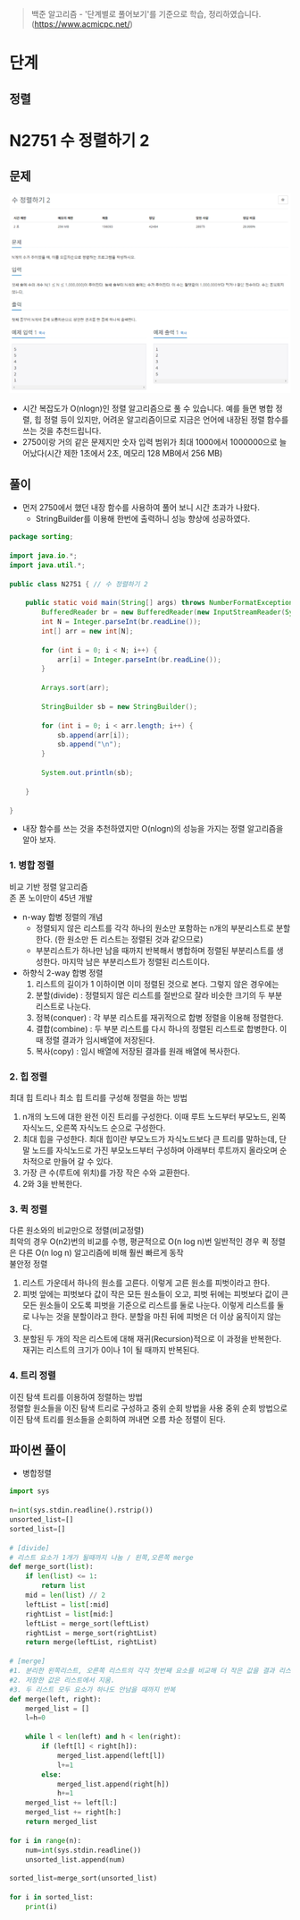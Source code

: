 > 백준 알고리즘 - '단계별로 풀어보기'를 기준으로 학습, 정리하였습니다.(https://www.acmicpc.net/)
# 단계 
## 정렬

# N2751 수 정렬하기 2

## 문제
![](image/![](image/2021-12-28-11-36-38.png).png)
* 시간 복잡도가 O(nlogn)인 정렬 알고리즘으로 풀 수 있습니다. 예를 들면 병합 정렬, 힙 정렬 등이 있지만, 어려운 알고리즘이므로 지금은 언어에 내장된 정렬 함수를 쓰는 것을 추천드립니다.
* 2750이랑 거의 같은 문제지만 숫자 입력 범위가 최대 1000에서 1000000으로 늘어났다(시간 제한 1초에서 2초, 메모리 128 MB에서 256 MB)
## 풀이
* 먼저 2750에서 했던 내장 함수를 사용하여 풀어 보니 시간 초과가 나왔다.
  * StringBuilder를 이용해 한번에 출력하니 성능 향상에 성공하였다.
```java
package sorting;

import java.io.*;
import java.util.*;

public class N2751 { // 수 정렬하기 2

	public static void main(String[] args) throws NumberFormatException, IOException {
		BufferedReader br = new BufferedReader(new InputStreamReader(System.in));
		int N = Integer.parseInt(br.readLine());
		int[] arr = new int[N];
		
		for (int i = 0; i < N; i++) {
			arr[i] = Integer.parseInt(br.readLine());
		}
		
		Arrays.sort(arr);		
		
		StringBuilder sb = new StringBuilder();
		
		for (int i = 0; i < arr.length; i++) {
			sb.append(arr[i]);
			sb.append("\n");
		}
		
		System.out.println(sb);
		
	}

}
```
* 내장 함수를 쓰는 것을 추천하였지만  O(nlogn)의 성능을 가지는 정렬   알고리즘을 알아 보자.
  
### 1. 병합 정렬
비교 기반 정렬 알고리즘  
존 폰 노이만이 45년 개발
* n-way 합병 정렬의 개념
    * 정렬되지 않은 리스트를 각각 하나의 원소만 포함하는 n개의 부분리스트로 분할한다. (한 원소만 든 리스트는 정렬된 것과 같으므로)
    * 부분리스트가 하나만 남을 때까지 반복해서 병합하며 정렬된 부분리스트를 생성한다. 마지막 남은 부분리스트가 정렬된 리스트이다.
* 하향식 2-way 합병 정렬
   1. 리스트의 길이가 1 이하이면 이미 정렬된 것으로 본다. 그렇지 않은 경우에는
   2. 분할(divide) : 정렬되지 않은 리스트를 절반으로 잘라 비슷한 크기의 두 부분 리스트로 나눈다.
   3. 정복(conquer) : 각 부분 리스트를 재귀적으로 합병 정렬을 이용해 정렬한다.
   4. 결합(combine) : 두 부분 리스트를 다시 하나의 정렬된 리스트로 합병한다. 이때 정렬 결과가 임시배열에 저장된다.
   5. 복사(copy) : 임시 배열에 저장된 결과를 원래 배열에 복사한다.


### 2. 힙 정렬
최대 힙 트리나 최소 힙 트리를 구성해 정렬을 하는 방법
1. n개의 노드에 대한 완전 이진 트리를 구성한다. 이때 루트 노드부터 부모노드, 왼쪽 자식노드, 오른쪽 자식노드 순으로 구성한다.
2. 최대 힙을 구성한다. 최대 힙이란 부모노드가 자식노드보다 큰 트리를 말하는데, 단말 노드를 자식노드로 가진 부모노드부터 구성하며 아래부터 루트까지 올라오며 순차적으로 만들어 갈 수 있다.
3. 가장 큰 수(루트에 위치)를 가장 작은 수와 교환한다.
4. 2와 3을 반복한다.


### 3. 퀵 정렬
다른 원소와의 비교만으로 정렬(비교정렬)  
최악의 경우 O(n2)번의 비교를 수행, 평균적으로 O(n log n)번
일반적인 경우 퀵 정렬은 다른 O(n log n) 알고리즘에 비해 훨씬 빠르게 동작  
불안정 정렬  
1. 리스트 가운데서 하나의 원소를 고른다. 이렇게 고른 원소를 피벗이라고 한다.
2. 피벗 앞에는 피벗보다 값이 작은 모든 원소들이 오고, 피벗 뒤에는 피벗보다 값이 큰 모든 원소들이 오도록 피벗을 기준으로 리스트를 둘로 나눈다. 이렇게 리스트를 둘로 나누는 것을 분할이라고 한다. 분할을 마친 뒤에 피벗은 더 이상 움직이지 않는다.
3. 분할된 두 개의 작은 리스트에 대해 재귀(Recursion)적으로 이 과정을 반복한다. 재귀는 리스트의 크기가 0이나 1이 될 때까지 반복된다.


### 4. 트리 정렬
이진 탐색 트리를 이용하여 정렬하는 방법  
정렬할 원소들을 이진 탐색 트리로 구성하고 중위 순회 방법을 사용
중위 순회 방법으로 이진 탐색 트리를 원소들을 순회하여 꺼내면 오름 차순 정렬이 된다.

## 파이썬 풀이
* 병합정렬
```py
import sys

n=int(sys.stdin.readline().rstrip())
unsorted_list=[]
sorted_list=[]

# [divide]
# 리스트 요소가 1개가 될때까지 나눔 / 왼쪽,오른쪽 merge
def merge_sort(list):
    if len(list) <= 1:
        return list
    mid = len(list) // 2
    leftList = list[:mid]
    rightList = list[mid:]
    leftList = merge_sort(leftList)
    rightList = merge_sort(rightList)
    return merge(leftList, rightList)

# [merge]
#1. 분리한 왼쪽리스트, 오른쪽 리스트의 각각 첫번째 요소를 비교해 더 작은 값을 결과 리스트에 저장
#2. 저장한 값은 리스트에서 지움. 
#3. 두 리스트 모두 요소가 하나도 안남을 때까지 반복
def merge(left, right):
    merged_list = []
    l=h=0

    while l < len(left) and h < len(right):
        if (left[l] < right[h]):
            merged_list.append(left[l])
            l+=1
        else:
            merged_list.append(right[h])
            h+=1
    merged_list += left[l:]
    merged_list += right[h:]
    return merged_list

for i in range(n):
    num=int(sys.stdin.readline())
    unsorted_list.append(num)

sorted_list=merge_sort(unsorted_list)

for i in sorted_list:
    print(i)
```